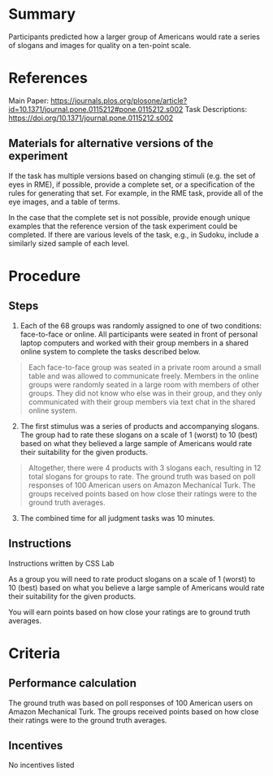 # Summary
Participants predicted how a larger group of Americans would rate a series of slogans and images for quality on a ten-point scale.

# References
Main Paper: https://journals.plos.org/plosone/article?id=10.1371/journal.pone.0115212#pone.0115212.s002
Task Descriptions: https://doi.org/10.1371/journal.pone.0115212.s002


## Materials for alternative versions of the experiment 
If the task has multiple versions based on changing stimuli (e.g. the set of eyes in RME), if possible, provide a complete set, or a specification of the rules for generating that set. For example, in the RME task, provide all of the eye images, and a table of terms.  

In the case that the complete set is not possible, provide enough unique examples that the reference version of the task experiment could be completed. If there are various levels of the task, e.g., in Sudoku, include a similarly sized sample of each level.

# Procedure
## Steps
1. Each of the 68 groups was randomly assigned to one of two conditions: face-to-face or online. All participants were seated in front of personal laptop computers and worked with their group members in a shared online system to complete the tasks described below. 
> Each face-to-face group was seated in a private room around a small table and was allowed to communicate freely.
>  Members in the online groups were randomly seated in a large room with members of other groups. They did not know who else was in their group, and they only communicated with their group members via text chat in the shared online system. 
2. The first stimulus was a series of products and accompanying slogans. The group had to rate these slogans on a scale of 1 (worst) to 10 (best) based on what they believed a large sample of Americans would rate their suitability for the given products. 
> Altogether, there were 4 products with 3 slogans each, resulting in 12 total slogans for groups to rate. The ground truth was based on poll responses of 100 American users on Amazon Mechanical Turk. 
> The groups received points based on how close their ratings were to the ground truth averages. 
3. The combined time for all judgment tasks was 10 minutes.


## Instructions
Instructions written by CSS Lab 

As a group you will need to rate product slogans on a scale of 1 (worst) to 10 (best) based on what you believe a large sample of Americans would rate their suitability for the given products. 

You will earn points based on how close your ratings are to ground truth averages. 


# Criteria
## Performance calculation
The ground truth was based on poll responses of 100 American users on Amazon Mechanical Turk. The groups received points based on how close their ratings were to the ground truth averages.

## Incentives
No incentives listed 

